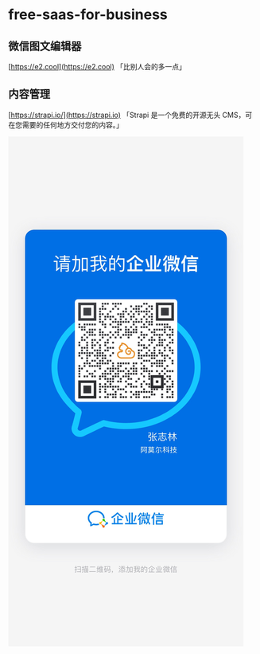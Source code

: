 # free-saas-for-business


## 微信图文编辑器
[https://e2.cool](https://e2.cool) 「比别人会的多一点」

## 内容管理
[https://strapi.io/](https://strapi.io) 「Strapi 是一个免费的开源无头 CMS，可在您需要的任何地方交付您的内容。」

![amor](./file/image/amor.jpg)